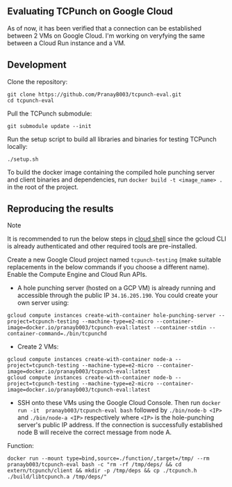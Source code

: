 ## Evaluating TCPunch on Google Cloud

As of now, it has been verified that a connection can be established between 2
VMs on Google Cloud. I'm working on veryfying the same between a Cloud Run
instance and a VM.

## Development

Clone the repository:
```
git clone https://github.com/PranayB003/tcpunch-eval.git
cd tcpunch-eval
```

Pull the TCPunch submodule:
```
git submodule update --init
```

Run the setup script to build all libraries and binaries for testing TCPunch
locally:
```
./setup.sh
```

To build the docker image containing the compiled hole punching server and
client binaries and dependencies, run `docker build -t <image_name> .` in the
root of the project.

## Reproducing the results

> [!NOTE]
> It is recommended to run the below steps in 
[cloud shell](https://cloud.google.com/shell) since the gcloud CLI is already
authenticated and other required tools are pre-installed.

Create a new Google Cloud project named `tcpunch-testing` (make suitable
replacements in the below commands if you choose a different name). Enable the
Compute Engine and Cloud Run APIs.

- A hole punching server (hosted on a GCP VM) is already running and accessible
through the public IP `34.16.205.190`. You could create your own server using:
```
gcloud compute instances create-with-container hole-punching-server --project=tcpunch-testing --machine-type=e2-micro --container-image=docker.io/pranayb003/tcpunch-eval:latest --container-stdin --container-command=./bin/tcpunchd
```
- Create 2 VMs:
```
gcloud compute instances create-with-container node-a --project=tcpunch-testing --machine-type=e2-micro --container-image=docker.io/pranayb003/tcpunch-eval:latest
gcloud compute instances create-with-container node-b --project=tcpunch-testing --machine-type=e2-micro --container-image=docker.io/pranayb003/tcpunch-eval:latest
```
- SSH onto these VMs using the Google Cloud Console. Then run `docker run -it 
pranayb003/tcpunch-eval bash` followed by `./bin/node-b <IP>` and `./bin/node-a
<IP>` respectively where `<IP>` is the hole-punching server's public IP address.
If the connection is successfully established node B will receive the correct 
message from node A.

Function:
```
docker run --mount type=bind,source=./function/,target=/tmp/ --rm pranayb003/tcpunch-eval bash -c "rm -rf /tmp/deps/ && cd extern/tcpunch/client && mkdir -p /tmp/deps && cp ./tcpunch.h ./build/libtcpunch.a /tmp/deps/"
```
